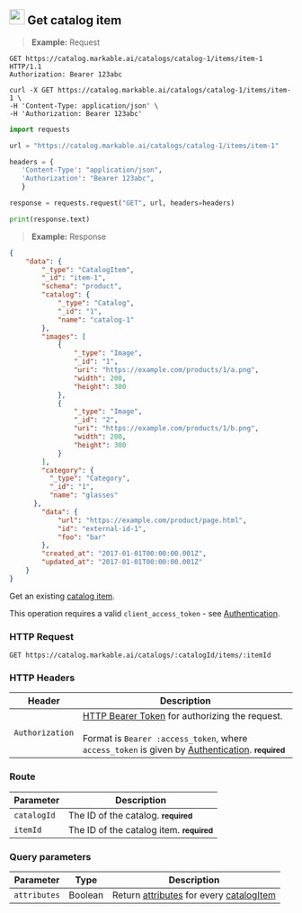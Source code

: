 
## <img src="images/get-catalog-item_icon.png" alt="get-catalog-item_icon" width="27px" height="auto"> Get catalog item

> **Example:** Request

```http
GET https://catalog.markable.ai/catalogs/catalog-1/items/item-1 HTTP/1.1
Authorization: Bearer 123abc
```

```shell
curl -X GET https://catalog.markable.ai/catalogs/catalog-1/items/item-1 \
-H 'Content-Type: application/json' \
-H 'Authorization: Bearer 123abc'
```

```python
import requests

url = "https://catalog.markable.ai/catalogs/catalog-1/items/item-1"

headers = {
   'Content-Type': "application/json",
   'Authorization': "Bearer 123abc",
   }

response = requests.request("GET", url, headers=headers)

print(response.text)
```

> **Example:** Response

```json
{
	"data": {
	    "_type": "CatalogItem",
	    "_id": "item-1",
	    "schema": "product",
	    "catalog": {
	        "_type": "Catalog",
	        "_id": "1",
	        "name": "catalog-1"
	    },
	    "images": [
	        {
	            "_type": "Image",
	            "_id": "1",
	            "uri": "https://example.com/products/1/a.png",
	            "width": 200,
	            "height": 300
	        },
	        {
	            "_type": "Image",
	            "_id": "2",
	            "uri": "https://example.com/products/1/b.png",
	            "width": 200,
	            "height": 300
	        }
	    ],
	    "category": {
          "_type": "Category",
          "_id": "1",
          "name": "glasses"
      },
	    "data": {
            "url": "https://example.com/product/page.html",
	        "id": "external-id-1",
	        "foo": "bar"
	    },
	    "created_at": "2017-01-01T00:00:00.001Z",
	    "updated_at": "2017-01-01T00:00:00.001Z"
	}
}
```


Get an existing [catalog item](#the-catalog-item-object).

<aside class="notice">
    This operation requires a valid <code>client_access_token</code> - see <a href="#authentication">Authentication</a>.
</aside>


### HTTP Request

`GET https://catalog.markable.ai/catalogs/:catalogId/items/:itemId`


### HTTP Headers

Header       		| Description
----------      	| ----------
`Authorization`     | [HTTP Bearer Token](https://tools.ietf.org/html/rfc6750) for authorizing the request. <br><br>Format is `Bearer :access_token`, where `access_token` is given by [Authentication](#authentication). **<small>required</small>**

### Route

Parameter       | Description
----------      | ----------
`catalogId`     | The ID of the catalog. **<small>required</small>**
`itemId`       	| The ID of the catalog item. **<small>required</small>**

### Query parameters

Parameter               | Type                                  | Description
-------                 | -------                               | -------
`attributes`            | Boolean                               | Return [attributes](#supported-attributes) for every [catalogItem](#catalog-items)
